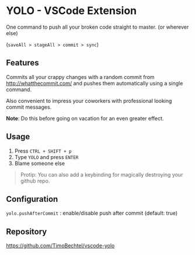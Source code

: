 # YOLO - VSCode Extension

One command to push all your broken code straight to master. (or wherever else)

(`saveAll > stageAll > commit > sync`)

## Features

Commits all your crappy changes with a random commit from http://whatthecommit.com/ and pushes them automatically using a single command.

Also convenient to impress your coworkers with professional looking commit messages.

**Note**: Do this before going on vacation for an even greater effect.

## Usage

1. Press `CTRL + SHIFT + p`
2. Type `YOLO` and press `ENTER`
3. Blame someone else

> Protip: You can also add a keybinding for magically destroying your github repo.

## Configuration

`yolo.pushAfterCommit` : enable/disable push after commit (default: true)

## Repository

<https://github.com/TimoBechtel/vscode-yolo>
